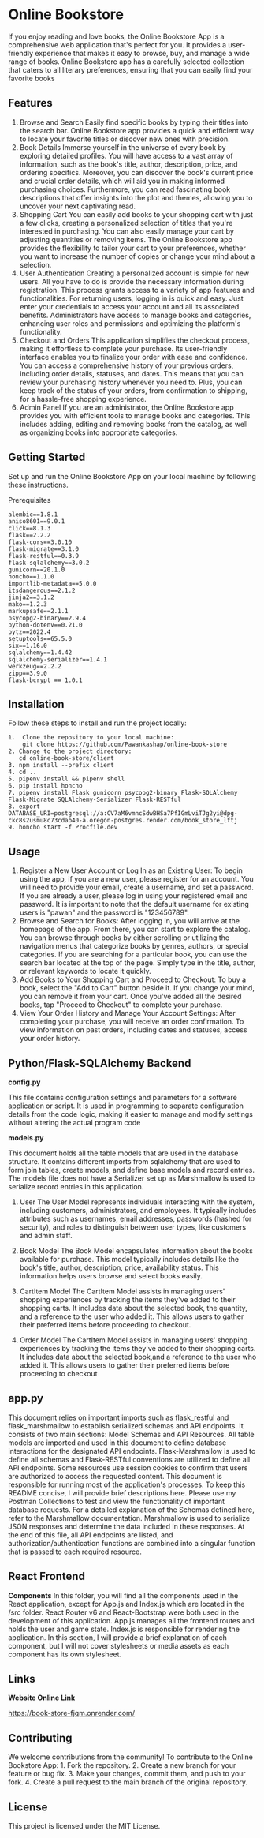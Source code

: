 # Online Bookstore

If you enjoy reading and love books, the Online Bookstore App is a comprehensive web application that's perfect for you. It provides a user-friendly experience that makes it easy to browse, buy, and manage a wide range of books. Online Bookstore app has a carefully selected collection that caters to all literary preferences, ensuring that you can easily find your favorite books

## Features

1. Browse and Search
    Easily find specific books by typing their titles into the search bar. Online Bookstore app provides a quick and efficient way to locate your favorite titles or discover new ones with precision.
2. Book Details
    Immerse yourself in the universe of every book by exploring detailed profiles. You will have access to a vast array of information, such as the book's title, author, description, price, and ordering specifics. Moreover, you can discover the book's current price and crucial order details, which will aid you in making informed purchasing choices. Furthermore, you can read fascinating book descriptions that offer insights into the plot and themes, allowing you to uncover your next captivating read.
3. Shopping Cart
    You can easily add books to your shopping cart with just a few clicks, creating a personalized selection of titles that you're interested in purchasing. You can also easily manage your cart by adjusting quantities or removing items. The Online Bookstore app provides the flexibility to tailor your cart to your preferences, whether you want to increase the number of copies or change your mind about a selection.
4. User Authentication
    Creating a personalized account is simple for new users. All you have to do is provide the necessary information during registration. This process grants access to a variety of app features and functionalities. For returning users, logging in is quick and easy. Just enter your credentials to access your account and all its associated benefits. Administrators have access to manage books and categories, enhancing user roles and permissions and optimizing the platform's functionality.
5. Checkout and Orders
   This application simplifies the checkout process, making it effortless to complete your purchase. Its user-friendly interface enables you to finalize your order with ease and confidence. You can access a comprehensive history of your previous orders, including order details, statuses, and dates. This means that you can review your purchasing history whenever you need to. Plus, you can keep track of the status of your orders, from confirmation to shipping, for a hassle-free shopping experience.
6. Admin Panel
    If you are an administrator, the Online Bookstore app provides you with efficient tools to manage books and categories. This includes adding, editing and removing books from the catalog, as well as organizing books into appropriate categories.

## Getting Started
Set up and run the Online Bookstore App on your local machine by following these instructions.

Prerequisites

    alembic==1.8.1
    aniso8601==9.0.1
    click==8.1.3
    flask==2.2.2
    flask-cors==3.0.10
    flask-migrate==3.1.0
    flask-restful==0.3.9
    flask-sqlalchemy==3.0.2
    gunicorn==20.1.0
    honcho==1.1.0
    importlib-metadata==5.0.0
    itsdangerous==2.1.2
    jinja2==3.1.2
    mako==1.2.3
    markupsafe==2.1.1
    psycopg2-binary==2.9.4
    python-dotenv==0.21.0
    pytz==2022.4
    setuptools==65.5.0
    six==1.16.0
    sqlalchemy==1.4.42
    sqlalchemy-serializer==1.4.1
    werkzeug==2.2.2
    zipp==3.9.0
    flask-bcrypt == 1.0.1

## Installation

Follow these steps to install and run the project locally:

    1.  Clone the repository to your local machine:
        git clone https://github.com/Pawankashap/online-book-store
    2. Change to the project directory: 
       cd online-book-store/client
    3. npm install --prefix client
    4. cd ..
    5. pipenv install && pipenv shell
    6. pip install honcho
    7. pipenv install Flask gunicorn psycopg2-binary Flask-SQLAlchemy Flask-Migrate SQLAlchemy-Serializer Flask-RESTful
    8. export DATABASE_URI=postgresql://a:CV7aM6vmncSdwBHSa7PfIGmLviTJg2yi@dpg-ckc8s2usmu8c73cdab40-a.oregon-postgres.render.com/book_store_lftj
    9. honcho start -f Procfile.dev
## Usage

1. Register a New User Account or Log In as an Existing User:
    To begin using the app, if you are a new user, please register for an account. You will need to provide your email, create a username, and set a password. If you are already a user, please log in using your registered email and password. It is important to note that the default username for existing users is "pawan" and the password is "123456789".
2. Browse and Search for Books: 
    After logging in, you will arrive at the homepage of the app. From there, you can start to explore the catalog. You can browse through books by either scrolling or utilizing the navigation menus that categorize books by genres, authors, or special categories. If you are searching for a particular book, you can use the search bar located at the top of the page. Simply type in the title, author, or relevant keywords to locate it quickly.
3. Add Books to Your Shopping Cart and Proceed to Checkout:
    To buy a book, select the "Add to Cart" button beside it. If you change your mind, you can remove it from your cart. Once you've added all the desired books, tap "Proceed to Checkout" to complete your purchase.
4. View Your Order History and Manage Your Account Settings:
    After completing your purchase, you will receive an order confirmation. To view information on past orders, including dates and statuses, access your order history.

## Python/Flask-SQLAlchemy Backend

**config.py**

This file contains configuration settings and parameters for a software application or script. It is used in programming to separate configuration details from the code logic, making it easier to manage and modify settings without altering the actual program code

**models.py**

This document holds all the table models that are used in the database structure. It contains different imports from sqlalchemy that are used to form join tables, create models, and define base models and record entries. The models file does not have a Serializer set up as Marshmallow is used to serialize record entries in this application.

1. User
The User Model represents individuals interacting with the system, including customers, administrators, and employees. It typically includes attributes such as usernames, email addresses, passwords (hashed for security), and roles to distinguish between user types, like customers and admin staff.

2. Book Model 
The Book Model encapsulates information about the books available for purchase. This model typically includes details like the book's title, author, description, price, availability status. This information helps users browse and select books easily.

3. CartItem Model 
The CartItem Model assists in managing users' shopping experiences by tracking the items they've added to their shopping carts. It includes data about the selected book, the quantity, and a reference to the user who added it. This allows users to gather their preferred items before proceeding to checkout.

4. Order Model 
The CartItem Model assists in managing users' shopping experiences by tracking the items they've added to their shopping carts. It includes data about the selected book,and a reference to the user who added it. This allows users to gather their preferred items before proceeding to checkout

## app.py

This document relies on important imports such as flask_restful and flask_marshmallow to establish serialized schemas and API endpoints. It consists of two main sections: Model Schemas and API Resources. All table models are imported and used in this document to define database interactions for the designated API endpoints. Flask-Marshmallow is used to define all schemas and Flask-RESTful conventions are utilized to define all API endpoints. Some resources use session cookies to confirm that users are authorized to access the requested content. This document is responsible for running most of the application's processes.
To keep this README concise, I will provide brief descriptions here. Please use my Postman Collections to test and view the functionality of important database requests. For a detailed explanation of the Schemas defined here, refer to the Marshmallow documentation. Marshmallow is used to serialize JSON responses and determine the data included in these responses. At the end of this file, all API endpoints are listed, and authorization/authentication functions are combined into a singular function that is passed to each required resource.


## React Frontend

**Components**
In this folder, you will find all the components used in the React application, except for App.js and Index.js which are located in the /src folder. React Router v6 and React-Bootstrap were both used in the development of this application. App.js manages all the frontend routes and holds the user and game state. Index.js is responsible for rendering the application. In this section, I will provide a brief explanation of each component, but I will not cover stylesheets or media assets as each component has its own stylesheet.


## Links

**Website Online Link**

https://book-store-fjqm.onrender.com/


## Contributing

We welcome contributions from the community! To contribute to the Online Bookstore App:
    1. Fork the repository.
    2. Create a new branch for your feature or bug fix.
    3. Make your changes, commit them, and push to your fork.
    4. Create a pull request to the main branch of the original repository.

## License
This project is licensed under the MIT License.


